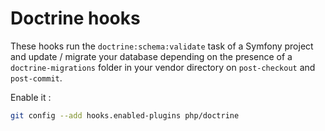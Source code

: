 # Doctrine hooks

These hooks run the `doctrine:schema:validate` task of a Symfony project and
update / migrate your database depending on the presence of a
`doctrine-migrations` folder in your vendor directory on `post-checkout` and
`post-commit`.

Enable it :

```sh
git config --add hooks.enabled-plugins php/doctrine
```
